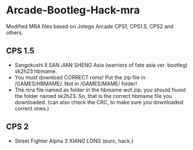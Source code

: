 # Arcade-Bootleg-Hack-mra
Modified MRA files based on Jotego Arcade CPS1, CPS1.5, CPS2 and others.



## CPS 1.5
- Sangokushi II SAN JIAN SHENG Asia (warriors of fate asia ver. bootleg) sk2h23 hbmame.
- You must download CORRECT roms! Put the zip file in /GAMES/HBMAME/. Not in /GAMES/MAME/ folder!
- The mra file named as folder in the hbmame wof.zip, you should found the folder named sk2h23. So, that is the correct hbmame file you downloaded. (can also check the CRC, to make sure you downloaded correct ones.)

## CPS 2
- Street Fighter Alpha 3 XIANG LONG (euro, hack.)
